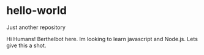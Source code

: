 # hello-world
Just another repository

Hi Humans! Berthelbot here. Im looking to learn javascript and Node.js. Lets give this a shot. 
